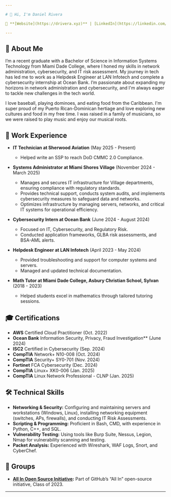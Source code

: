 ```yaml
---

# 👋 Hi, I'm Daniel Rivera

🔗 **[Website](https://drivera.xyz)** | [LinkedIn](https://linkedin.com/in/drivera021) | [Credly](https://www.credly.com/users/daniel-rivera.8421f267)

---
```


## 🚀 About Me

I’m a recent graduate with a Bachelor of Science in Information Systems Technology from Miami Dade College, where I honed my skills in network administration, cybersecurity, and IT risk assessment. My journey in tech has led me to work as a Helpdesk Engineer at LAN Infotech and complete a cybersecurity internship at Ocean Bank. I’m passionate about expanding my horizons in network administration and cybersecurity, and I'm always eager to tackle new challenges in the tech world.

I love baseball, playing dominoes, and eating food from the Caribbean. I'm super proud of my Puerto Rican-Dominican hertiage and love exploring new cultures and food in my free time. I was raised in a family of musicians, so we were raised to play music and enjoy our musical roots.

## 💼 Work Experience
- **IT Technician at Sherwood Aviation** (May 2025 - Present)
  - Helped write an SSP to reach DoD CMMC 2.0 Compliance.

- **Systems Administrator at Miami Shores Village** (November 2024 - March 2025)
  - Manages and secures IT infrastructure for Village departments, ensuring compliance with regulatory standards.
  - Provides technical support, conducts system audits, and implements cybersecurity measures to safeguard data and networks.
  - Optimizes infrastructure by managing servers, networks, and critical IT systems for operational efficiency.

- **Cybersecurity Intern at Ocean Bank** (June 2024 - August 2024)
  - Focused on IT, Cybersecurity, and Regulatory Risk.
  - Conducted application frameworks, GLBA risk assessments, and BSA-AML alerts.

- **Helpdesk Engineer at LAN Infotech** (April 2023 - May 2024)
  - Provided troubleshooting and support for computer systems and servers.
  - Managed and updated technical documentation.

- **Math Tutor at Miami Dade College, Asbury Christian School, Sylvan** (2018 - 2023)
  - Helped students excel in mathematics through tailored tutoring sessions.

## 🎓 Certifications

- **AWS** Certified Cloud Practitioner (Oct. 2022)
- **Ocean Bank** Information Security, Privacy, Fraud Investigation** (June 2024)
- **ISC2** Certified in Cybersecurity (Sep. 2024)
- **CompTIA** Network+ N10-008 (Oct. 2024)
- **CompTIA** Security+ SY0-701 (Nov. 2024)
- **Fortinet** FCA Cybersecurity (Dec. 2024)
- **CompTIA** Linux+ XK0-006 (Jan. 2025)
- **CompTIA** Linux Network Professional - CLNP (Jan. 2025)

## 🛠 Technical Skills

- **Networking & Security:** Configuring and maintaining servers and workstations (Windows, Linux), installing networking equipment (switches, APs, firewalls), and conducting IT Risk Assessments.
- **Scripting & Programming:** Proficient in Bash, CMD, with experience in Python, C++, and SQL.
- **Vulnerability Testing:** Using tools like Burp Suite, Nessus, Legion, Nmap for vulnerability scanning and testing.
- **Packet Analysis:** Experienced with Wireshark, WAF Logs, Snort, and CyberChef.


## 🌱 Groups

- **[All In Open Source Initiative](https://github.com/AllInOpenSource/All-In-For-Students-Graduation-2023):** Part of GitHub’s “All In” open-source initiative, Class of 2023.

---
